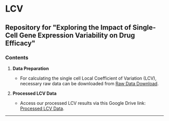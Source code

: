 # LCV

## Repository for "Exploring the Impact of Single-Cell Gene Expression Variability on Drug Efficacy"

### Contents
1. **Data Preparation**
   - For calculating the single cell Local Coefficient of Variation (LCV), necessary raw data can be downloaded from [Raw Data Download](<https://www.gtexportal.org/home/downloads/adult-gtex/single_cell>).

2. **Processed LCV Data**
   - Access our processed LCV results via this Google Drive link: [Processed LCV Data](<https://drive.google.com/drive/folders/1YI2aDO1-gcxOMmACuoxwUTapbQoQ9hMH?usp=sharing>).

---

